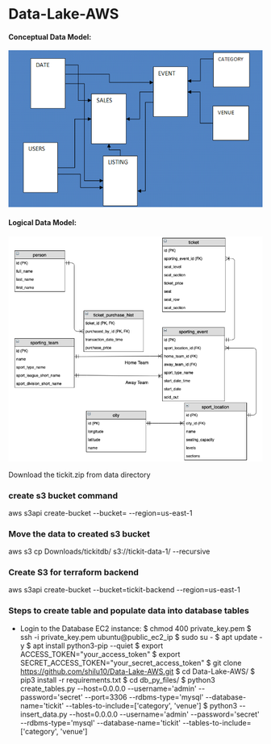 # Data-Lake-AWS

#### Conceptual Data Model:
![alt text](conceptual_data_model.png)

#### Logical Data Model:
![alt text](logical_data_model.png)


Download the tickit.zip from data directory

### create s3 bucket command
aws s3api create-bucket --bucket=<bucket-name> --region=us-east-1


### Move the data to created s3 bucket
aws s3 cp Downloads/tickitdb/ s3://tickit-data-1/ --recursive 


### Create S3 for terraform backend
aws s3api create-bucket --bucket=tickit-backend --region=us-east-1

### Steps to create table and populate data into database tables
- Login to the Database EC2 instance:
    $ chmod 400 private_key.pem 
    $ ssh -i private_key.pem ubuntu@public_ec2_ip 
    $ sudo su - 
    $ apt update -y 
    $ apt install python3-pip --quiet 
    $ export ACCESS_TOKEN="your_access_token" 
    $ export SECRET_ACCESS_TOKEN="your_secret_access_token"
    $ git clone https://github.com/shilu10/Data-Lake-AWS.git
    $ cd Data-Lake-AWS/
    $ pip3 install -r requirements.txt
    $ cd db_py_files/
    $ python3 create_tables.py --host=0.0.0.0 --username='admin' --password='secret' --port=3306 --rdbms-type='mysql' --database-name='tickit' --tables-to-include=['category', 'venue']
    $ python3 --insert_data.py --host=0.0.0.0 --username='admin' --password='secret' --rdbms-type='mysql' --database-name='tickit' --tables-to-include=['category', 'venue']